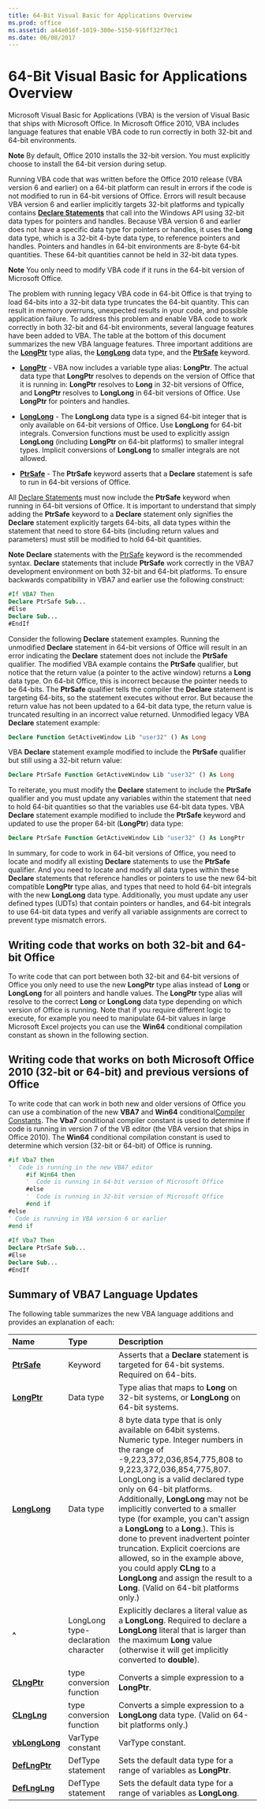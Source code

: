 ```yaml
---
title: 64-Bit Visual Basic for Applications Overview
ms.prod: office
ms.assetid: a44e016f-1019-300e-5150-916ff32f70c1
ms.date: 06/08/2017
---
```



# 64-Bit Visual Basic for Applications Overview

Microsoft Visual Basic for Applications (VBA) is the version of Visual Basic that ships with Microsoft Office. In Microsoft Office 2010, VBA includes language features that enable VBA code to run correctly in both 32-bit and 64-bit environments.


 **Note**  By default, Office 2010 installs the 32-bit version. You must explicitly choose to install the 64-bit version during setup.


Running VBA code that was written before the Office 2010 release (VBA version 6 and earlier) on a 64-bit platform can result in errors if the code is not modified to run in 64-bit versions of Office. Errors will result because VBA version 6 and earlier implicitly targets 32-bit platforms and typically contains  **[Declare Statements](../../reference/User-Interface-Help/../../reference/User-Interface-Help/declare-statement.md)** that call into the Windows API using 32-bit data types for pointers and handles. Because VBA version 6 and earlier does not have a specific data type for pointers or handles, it uses the **Long** data type, which is a 32-bit 4-byte data type, to reference pointers and handles. Pointers and handles in 64-bit environments are 8-byte 64-bit quantities. These 64-bit quantities cannot be held in 32-bit data types.


 **Note**  You only need to modify VBA code if it runs in the 64-bit version of Microsoft Office.

The problem with running legacy VBA code in 64-bit Office is that trying to load 64-bits into a 32-bit data type truncates the 64-bit quantity. This can result in memory overruns, unexpected results in your code, and possible application failure.
To address this problem and enable VBA code to work correctly in both 32-bit and 64-bit environments, several language features have been added to VBA. The table at the bottom of this document summarizes the new VBA language features. Three important additions are the  **[LongPtr](../../reference/User-Interface-Help/../../reference/User-Interface-Help/longptr-data-type.md)** type alias, the **[LongLong](../../reference/User-Interface-Help/../../reference/User-Interface-Help/longlong-data-type.md)** data type, and the **[PtrSafe](../../reference/User-Interface-Help/../../reference/User-Interface-Help/ptrsafe-keyword.md)** keyword.


-  **[LongPtr](../../reference/User-Interface-Help/../../reference/User-Interface-Help/longptr-data-type.md)** - VBA now includes a variable type alias: **LongPtr**. The actual data type that **LongPtr** resolves to depends on the version of Office that it is running in: **LongPtr** resolves to **Long** in 32-bit versions of Office, and **LongPtr** resolves to **LongLong** in 64-bit versions of Office. Use **LongPtr** for pointers and handles.
    
-  **[LongLong](../../reference/User-Interface-Help/../../reference/User-Interface-Help/longlong-data-type.md)** - The **LongLong** data type is a signed 64-bit integer that is only available on 64-bit versions of Office. Use **LongLong** for 64-bit integrals. Conversion functions must be used to explicitly assign **LongLong** (including **LongPtr** on 64-bit platforms) to smaller integral types. Implicit conversions of **LongLong** to smaller integrals are not allowed.
    
-  **[PtrSafe](../../reference/User-Interface-Help/../../reference/User-Interface-Help/ptrsafe-keyword.md)** - The **PtrSafe** keyword asserts that a **Declare** statement is safe to run in 64-bit versions of Office.
    

All [Declare Statements](../../reference/User-Interface-Help/../../reference/User-Interface-Help/declare-statement.md) must now include the **PtrSafe** keyword when running in 64-bit versions of Office. It is important to understand that simply adding the **PtrSafe** keyword to a **Declare** statement only signifies the **Declare** statement explicitly targets 64-bits, all data types within the statement that need to store 64-bits (including return values and parameters) must still be modified to hold 64-bit quantities.

 **Note**   **Declare** statements with the [PtrSafe](../../reference/User-Interface-Help/../../reference/User-Interface-Help/ptrsafe-keyword.md) keyword is the recommended syntax. **Declare** statements that include **PtrSafe** work correctly in the VBA7 development environment on both 32-bit and 64-bit platforms. To ensure backwards compatibility in VBA7 and earlier use the following construct:




```vb
#If VBA7 Then 
Declare PtrSafe Sub... 
#Else 
Declare Sub... 
#EndIf
```

Consider the following  **Declare** statement examples. Running the unmodified **Declare** statement in 64-bit versions of Office will result in an error indicating the **Declare** statement does not include the **PtrSafe** qualifier. The modified VBA example contains the **PtrSafe** qualifier, but notice that the return value (a pointer to the active window) returns a **Long** data type. On 64-bit Office, this is incorrect because the pointer needs to be 64-bits. The **PtrSafe** qualifier tells the compiler the **Declare** statement is targeting 64-bits, so the statement executes without error. But because the return value has not been updated to a 64-bit data type, the return value is truncated resulting in an incorrect value returned.
Unmodified legacy VBA  **Declare** statement example:



```vb
Declare Function GetActiveWindow Lib "user32" () As Long
```

VBA  **Declare** statement example modified to include the **PtrSafe** qualifier but still using a 32-bit return value:



```vb
Declare PtrSafe Function GetActiveWindow Lib "user32" () As Long
```

To reiterate, you must modify the  **Declare** statement to include the **PtrSafe** qualifier and you must update any variables within the statement that need to hold 64-bit quantities so that the variables use 64-bit data types.
VBA  **Declare** statement example modified to include the **PtrSafe** keyword and updated to use the proper 64-bit (**LongPtr**) data type:



```vb
Declare PtrSafe Function GetActiveWindow Lib "user32" () As LongPtr
```

In summary, for code to work in 64-bit versions of Office, you need to locate and modify all existing  **Declare** statements to use the **PtrSafe** qualifier. And you need to locate and modify all data types within these **Declare** statements that reference handles or pointers to use the new 64-bit compatible **LongPtr** type alias, and types that need to hold 64-bit integrals with the new **LongLong** data type. Additionally, you must update any user defined types (UDTs) that contain pointers or handles, and 64-bit integrals to use 64-bit data types and verify all variable assignments are correct to prevent type mismatch errors.

## Writing code that works on both 32-bit and 64-bit Office

To write code that can port between both 32-bit and 64-bit versions of Office you only need to use the new  **LongPtr** type alias instead of **Long** or **LongLong** for all pointers and handle values. The **LongPtr** type alias will resolve to the correct **Long** or **LongLong** data type depending on which version of Office is running. Note that if you require different logic to execute, for example you need to manipulate 64-bit values in large Microsoft Excel projects you can use the **Win64** conditional compilation constant as shown in the following section.


## Writing code that works on both Microsoft Office 2010 (32-bit or 64-bit) and previous versions of Office

To write code that can work in both new and older versions of Office you can use a combination of the new  **VBA7** and **Win64** conditional[Compiler Constants](compiler-constants.md). The  **Vba7** conditional compiler constant is used to determine if code is running in version 7 of the VB editor (the VBA version that ships in Office 2010). The **Win64** conditional compilation constant is used to determine which version (32-bit or 64-bit) of Office is running.


```vb
#if Vba7 then 
'  Code is running in the new VBA7 editor 
     #if Win64 then 
     '  Code is running in 64-bit version of Microsoft Office 
     #else 
     '  Code is running in 32-bit version of Microsoft Office 
     #end if 
#else 
' Code is running in VBA version 6 or earlier 
#end if 
 
#If Vba7 Then 
Declare PtrSafe Sub... 
#Else 
Declare Sub... 
#EndIf 

```


## Summary of VBA7 Language Updates

The following table summarizes the new VBA language additions and provides an explanation of each:



|**Name**|**Type**|**Description**|
|:-----|:-----|:-----|
|**[PtrSafe](../../reference/User-Interface-Help/../../reference/User-Interface-Help/ptrsafe-keyword.md)**|Keyword|Asserts that a  **Declare** statement is targeted for 64-bit systems. Required on 64-bits.|
|**[LongPtr](../../reference/User-Interface-Help/../../reference/User-Interface-Help/longptr-data-type.md)**|Data type|Type alias that maps to  **Long** on 32-bit systems, or **LongLong** on 64-bit systems.|
|**[LongLong](../../reference/User-Interface-Help/../../reference/User-Interface-Help/longlong-data-type.md)**|Data type|8 byte data type that is only available on 64bit systems. Numeric type. Integer numbers in the range of -9,223,372,036,854,775,808 to 9,223,372,036,854,775,807. LongLong is a valid declared type only on 64-bit platforms. Additionally,  **LongLong** may not be implicitly converted to a smaller type (for example, you can't assign a **LongLong** to a **Long**.). This is done to prevent inadvertent pointer truncation. Explicit coercions are allowed, so in the example above, you could apply **CLng** to a **LongLong** and assign the result to a **Long**. (Valid on 64-bit platforms only.)|
|**^**|LongLong type-declaration character|Explicitly declares a literal value as a  **LongLong**. Required to declare a **LongLong** literal that is larger than the maximum **Long** value (otherwise it will get implicitly converted to **double**).|
|**[CLngPtr](type-conversion-functions.md)**|type conversion function|Converts a simple expression to a  **LongPtr**.|
|**[CLngLng](type-conversion-functions.md)**|type conversion function|Converts a simple expression to a  **LongLong** data type. (Valid on 64-bit platforms only.)|
|**[vbLongLong](vartype-constants.md)**|VarType constant|VarType constant.|
|**[DefLngPtr](deftype-statements.md)**|DefType statement|Sets the default data type for a range of variables as  **LongPtr**.|
|**[DefLngLng](deftype-statements.md)**|DefType statement|Sets the default data type for a range of variables as  **LongLong**.|

